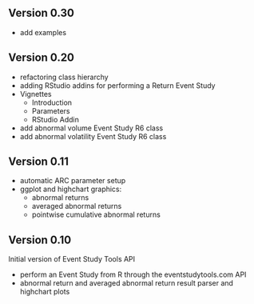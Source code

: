 ## Version 0.30

- add examples


## Version 0.20

- refactoring class hierarchy
- adding RStudio addins for performing a Return Event Study
- Vignettes
    - Introduction
    - Parameters
    - RStudio Addin
- add abnormal volume Event Study R6 class
- add abnormal volatility Event Study R6 class

## Version 0.11

- automatic ARC parameter setup
- ggplot and highchart graphics:
    - abnormal returns
    - averaged abnormal returns
    - pointwise cumulative abnormal returns

## Version 0.10

Initial version of Event Study Tools API

- perform an Event Study from R through the eventstudytools.com API
- abnormal return and averaged abnormal return result parser and highchart plots